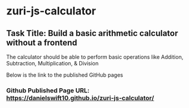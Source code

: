 # zuri-js-calculator

## Task Title: Build a basic arithmetic calculator without a frontend

The calculator should be able to perform basic operations like Addition, Subtraction, Multiplication, & Division

Below is the link to the published GitHub pages

### Github Published Page URL: https://danielswift10.github.io/zuri-js-calculator/
